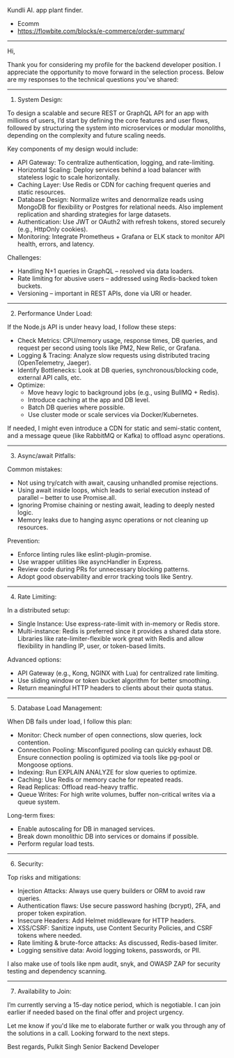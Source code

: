 Kundli AI. app
plant finder.

- Ecomm
- https://flowbite.com/blocks/e-commerce/order-summary/

---

Hi,

Thank you for considering my profile for the backend developer position. I appreciate the opportunity to move forward in the selection process. Below are my responses to the technical questions you've shared:

---

1. System Design:

To design a scalable and secure REST or GraphQL API for an app with millions of users, I’d start by defining the core features and user flows, followed by structuring the system into microservices or modular monoliths, depending on the complexity and future scaling needs.

Key components of my design would include:

- API Gateway: To centralize authentication, logging, and rate-limiting.
- Horizontal Scaling: Deploy services behind a load balancer with stateless logic to scale horizontally.
- Caching Layer: Use Redis or CDN for caching frequent queries and static resources.
- Database Design: Normalize writes and denormalize reads using MongoDB for flexibility or Postgres for relational needs. Also implement replication and sharding strategies for large datasets.
- Authentication: Use JWT or OAuth2 with refresh tokens, stored securely (e.g., HttpOnly cookies).
- Monitoring: Integrate Prometheus + Grafana or ELK stack to monitor API health, errors, and latency.

Challenges:

- Handling N+1 queries in GraphQL – resolved via data loaders.
- Rate limiting for abusive users – addressed using Redis-backed token buckets.
- Versioning – important in REST APIs, done via URI or header.

---

2. Performance Under Load:

If the Node.js API is under heavy load, I follow these steps:

- Check Metrics: CPU/memory usage, response times, DB queries, and request per second using tools like PM2, New Relic, or Grafana.
- Logging & Tracing: Analyze slow requests using distributed tracing (OpenTelemetry, Jaeger).
- Identify Bottlenecks: Look at DB queries, synchronous/blocking code, external API calls, etc.
- Optimize:
  - Move heavy logic to background jobs (e.g., using BullMQ + Redis).
  - Introduce caching at the app and DB level.
  - Batch DB queries where possible.
  - Use cluster mode or scale services via Docker/Kubernetes.

If needed, I might even introduce a CDN for static and semi-static content, and a message queue (like RabbitMQ or Kafka) to offload async operations.

---

3. Async/await Pitfalls:

Common mistakes:

- Not using try/catch with await, causing unhandled promise rejections.
- Using await inside loops, which leads to serial execution instead of parallel – better to use Promise.all.
- Ignoring Promise chaining or nesting await, leading to deeply nested logic.
- Memory leaks due to hanging async operations or not cleaning up resources.

Prevention:

- Enforce linting rules like eslint-plugin-promise.
- Use wrapper utilities like asyncHandler in Express.
- Review code during PRs for unnecessary blocking patterns.
- Adopt good observability and error tracking tools like Sentry.

---

4. Rate Limiting:

In a distributed setup:

- Single Instance: Use express-rate-limit with in-memory or Redis store.
- Multi-instance: Redis is preferred since it provides a shared data store. Libraries like rate-limiter-flexible work great with Redis and allow flexibility in handling IP, user, or token-based limits.

Advanced options:

- API Gateway (e.g., Kong, NGINX with Lua) for centralized rate limiting.
- Use sliding window or token bucket algorithm for better smoothing.
- Return meaningful HTTP headers to clients about their quota status.

---

5. Database Load Management:

When DB fails under load, I follow this plan:

- Monitor: Check number of open connections, slow queries, lock contention.
- Connection Pooling: Misconfigured pooling can quickly exhaust DB. Ensure connection pooling is optimized via tools like pg-pool or Mongoose options.
- Indexing: Run EXPLAIN ANALYZE for slow queries to optimize.
- Caching: Use Redis or memory cache for repeated reads.
- Read Replicas: Offload read-heavy traffic.
- Queue Writes: For high write volumes, buffer non-critical writes via a queue system.

Long-term fixes:

- Enable autoscaling for DB in managed services.
- Break down monolithic DB into services or domains if possible.
- Perform regular load tests.

---

6. Security:

Top risks and mitigations:

- Injection Attacks: Always use query builders or ORM to avoid raw queries.
- Authentication flaws: Use secure password hashing (bcrypt), 2FA, and proper token expiration.
- Insecure Headers: Add Helmet middleware for HTTP headers.
- XSS/CSRF: Sanitize inputs, use Content Security Policies, and CSRF tokens where needed.
- Rate limiting & brute-force attacks: As discussed, Redis-based limiter.
- Logging sensitive data: Avoid logging tokens, passwords, or PII.

I also make use of tools like npm audit, snyk, and OWASP ZAP for security testing and dependency scanning.

---

7. Availability to Join:

I’m currently serving a 15-day notice period, which is negotiable. I can join earlier if needed based on the final offer and project urgency.

Let me know if you'd like me to elaborate further or walk you through any of the solutions in a call. Looking forward to the next steps.

Best regards,
Pulkit Singh
Senior Backend Developer
